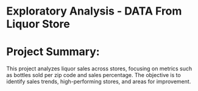 # Exploratory Analysis - DATA From Liquor Store

# Project Summary:
This project analyzes liquor sales across stores, focusing on metrics such as bottles sold per zip code and sales percentage. The objective is to identify sales trends, high-performing stores, and areas for improvement.
